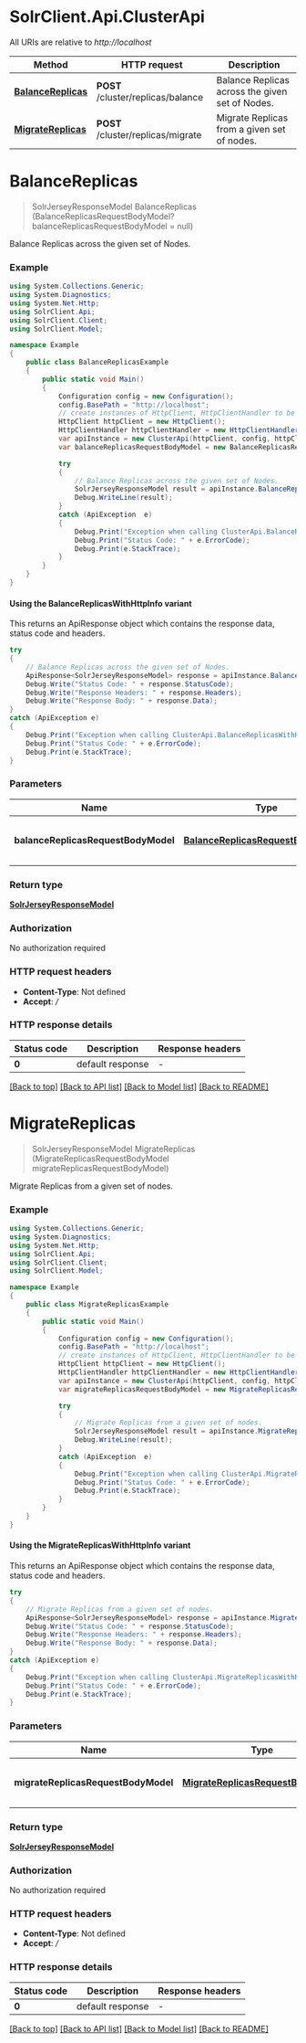 # SolrClient.Api.ClusterApi

All URIs are relative to *http://localhost*

| Method | HTTP request | Description |
|--------|--------------|-------------|
| [**BalanceReplicas**](ClusterApi.md#balancereplicas) | **POST** /cluster/replicas/balance | Balance Replicas across the given set of Nodes. |
| [**MigrateReplicas**](ClusterApi.md#migratereplicas) | **POST** /cluster/replicas/migrate | Migrate Replicas from a given set of nodes. |

<a id="balancereplicas"></a>
# **BalanceReplicas**
> SolrJerseyResponseModel BalanceReplicas (BalanceReplicasRequestBodyModel? balanceReplicasRequestBodyModel = null)

Balance Replicas across the given set of Nodes.

### Example
```csharp
using System.Collections.Generic;
using System.Diagnostics;
using System.Net.Http;
using SolrClient.Api;
using SolrClient.Client;
using SolrClient.Model;

namespace Example
{
    public class BalanceReplicasExample
    {
        public static void Main()
        {
            Configuration config = new Configuration();
            config.BasePath = "http://localhost";
            // create instances of HttpClient, HttpClientHandler to be reused later with different Api classes
            HttpClient httpClient = new HttpClient();
            HttpClientHandler httpClientHandler = new HttpClientHandler();
            var apiInstance = new ClusterApi(httpClient, config, httpClientHandler);
            var balanceReplicasRequestBodyModel = new BalanceReplicasRequestBodyModel?(); // BalanceReplicasRequestBodyModel? | Contains user provided parameters (optional) 

            try
            {
                // Balance Replicas across the given set of Nodes.
                SolrJerseyResponseModel result = apiInstance.BalanceReplicas(balanceReplicasRequestBodyModel);
                Debug.WriteLine(result);
            }
            catch (ApiException  e)
            {
                Debug.Print("Exception when calling ClusterApi.BalanceReplicas: " + e.Message);
                Debug.Print("Status Code: " + e.ErrorCode);
                Debug.Print(e.StackTrace);
            }
        }
    }
}
```

#### Using the BalanceReplicasWithHttpInfo variant
This returns an ApiResponse object which contains the response data, status code and headers.

```csharp
try
{
    // Balance Replicas across the given set of Nodes.
    ApiResponse<SolrJerseyResponseModel> response = apiInstance.BalanceReplicasWithHttpInfo(balanceReplicasRequestBodyModel);
    Debug.Write("Status Code: " + response.StatusCode);
    Debug.Write("Response Headers: " + response.Headers);
    Debug.Write("Response Body: " + response.Data);
}
catch (ApiException e)
{
    Debug.Print("Exception when calling ClusterApi.BalanceReplicasWithHttpInfo: " + e.Message);
    Debug.Print("Status Code: " + e.ErrorCode);
    Debug.Print(e.StackTrace);
}
```

### Parameters

| Name | Type | Description | Notes |
|------|------|-------------|-------|
| **balanceReplicasRequestBodyModel** | [**BalanceReplicasRequestBodyModel?**](BalanceReplicasRequestBodyModel?.md) | Contains user provided parameters | [optional]  |

### Return type

[**SolrJerseyResponseModel**](SolrJerseyResponseModel.md)

### Authorization

No authorization required

### HTTP request headers

 - **Content-Type**: Not defined
 - **Accept**: */*


### HTTP response details
| Status code | Description | Response headers |
|-------------|-------------|------------------|
| **0** | default response |  -  |

[[Back to top]](#) [[Back to API list]](../README.md#documentation-for-api-endpoints) [[Back to Model list]](../README.md#documentation-for-models) [[Back to README]](../README.md)

<a id="migratereplicas"></a>
# **MigrateReplicas**
> SolrJerseyResponseModel MigrateReplicas (MigrateReplicasRequestBodyModel migrateReplicasRequestBodyModel)

Migrate Replicas from a given set of nodes.

### Example
```csharp
using System.Collections.Generic;
using System.Diagnostics;
using System.Net.Http;
using SolrClient.Api;
using SolrClient.Client;
using SolrClient.Model;

namespace Example
{
    public class MigrateReplicasExample
    {
        public static void Main()
        {
            Configuration config = new Configuration();
            config.BasePath = "http://localhost";
            // create instances of HttpClient, HttpClientHandler to be reused later with different Api classes
            HttpClient httpClient = new HttpClient();
            HttpClientHandler httpClientHandler = new HttpClientHandler();
            var apiInstance = new ClusterApi(httpClient, config, httpClientHandler);
            var migrateReplicasRequestBodyModel = new MigrateReplicasRequestBodyModel(); // MigrateReplicasRequestBodyModel | Contains user provided parameters

            try
            {
                // Migrate Replicas from a given set of nodes.
                SolrJerseyResponseModel result = apiInstance.MigrateReplicas(migrateReplicasRequestBodyModel);
                Debug.WriteLine(result);
            }
            catch (ApiException  e)
            {
                Debug.Print("Exception when calling ClusterApi.MigrateReplicas: " + e.Message);
                Debug.Print("Status Code: " + e.ErrorCode);
                Debug.Print(e.StackTrace);
            }
        }
    }
}
```

#### Using the MigrateReplicasWithHttpInfo variant
This returns an ApiResponse object which contains the response data, status code and headers.

```csharp
try
{
    // Migrate Replicas from a given set of nodes.
    ApiResponse<SolrJerseyResponseModel> response = apiInstance.MigrateReplicasWithHttpInfo(migrateReplicasRequestBodyModel);
    Debug.Write("Status Code: " + response.StatusCode);
    Debug.Write("Response Headers: " + response.Headers);
    Debug.Write("Response Body: " + response.Data);
}
catch (ApiException e)
{
    Debug.Print("Exception when calling ClusterApi.MigrateReplicasWithHttpInfo: " + e.Message);
    Debug.Print("Status Code: " + e.ErrorCode);
    Debug.Print(e.StackTrace);
}
```

### Parameters

| Name | Type | Description | Notes |
|------|------|-------------|-------|
| **migrateReplicasRequestBodyModel** | [**MigrateReplicasRequestBodyModel**](MigrateReplicasRequestBodyModel.md) | Contains user provided parameters |  |

### Return type

[**SolrJerseyResponseModel**](SolrJerseyResponseModel.md)

### Authorization

No authorization required

### HTTP request headers

 - **Content-Type**: Not defined
 - **Accept**: */*


### HTTP response details
| Status code | Description | Response headers |
|-------------|-------------|------------------|
| **0** | default response |  -  |

[[Back to top]](#) [[Back to API list]](../README.md#documentation-for-api-endpoints) [[Back to Model list]](../README.md#documentation-for-models) [[Back to README]](../README.md)

